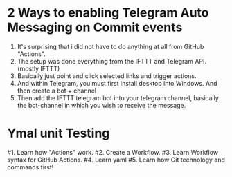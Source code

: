 <h1>2 Ways to enabling Telegram Auto Messaging on Commit events</h1>

1. It's surprising that i did not have to do anything at all from GitHub "Actions".
2. The setup was done everything from the IFTTT and Telegram API. (mostly IFTTT)
3. Basically just point and click selected links and trigger actions.
4. And within Telegram, you must first install desktop into Windows. And then create a bot + channel
5. Then add the IFTTT telegram bot into your telegram channel, basically the bot-channel in which you wish to receive the message.


<h1> Ymal unit Testing </h1>
#1. Learn how "Actions" work. 
#2. Create a Workflow.
#3. Learn Workflow syntax for GitHub Actions.
#4. Learn yaml
#5. Learn how Git technology and commands first!
